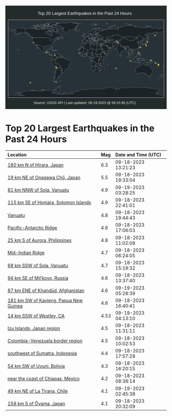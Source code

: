 ![Map](./map.png)

# Top 20 Largest Earthquakes in the Past 24 Hours

| Location | Mag | Date and Time (UTC) |
|:---|:---|:---|
| [180 km N of Hirara, Japan](https://earthquake.usgs.gov/earthquakes/eventpage/us7000kwg2) | 6.3 | 09-18-2023 13:21:23 |
| [19 km NE of Onagawa Chō, Japan](https://earthquake.usgs.gov/earthquakes/eventpage/us7000kwis) | 5.5 | 09-18-2023 19:33:04 |
| [81 km NNW of Sola, Vanuatu](https://earthquake.usgs.gov/earthquakes/eventpage/us7000kwlc) | 4.9 | 09-19-2023 03:28:25 |
| [115 km SE of Honiara, Solomon Islands](https://earthquake.usgs.gov/earthquakes/eventpage/us7000kwk7) | 4.9 | 09-18-2023 22:41:01 |
| [Vanuatu](https://earthquake.usgs.gov/earthquakes/eventpage/us7000kwj6) | 4.8 | 09-18-2023 19:44:43 |
| [Pacific-Antarctic Ridge](https://earthquake.usgs.gov/earthquakes/eventpage/us7000kwir) | 4.8 | 09-18-2023 17:06:03 |
| [25 km S of Aurora, Philippines](https://earthquake.usgs.gov/earthquakes/eventpage/us7000kwfj) | 4.8 | 09-18-2023 11:02:08 |
| [Mid-Indian Ridge](https://earthquake.usgs.gov/earthquakes/eventpage/us7000kwet) | 4.7 | 09-18-2023 06:24:05 |
| [68 km SSW of Sola, Vanuatu](https://earthquake.usgs.gov/earthquakes/eventpage/us7000kwgq) | 4.7 | 09-18-2023 15:19:32 |
| [94 km SE of Mil’kovo, Russia](https://earthquake.usgs.gov/earthquakes/eventpage/us7000kwg6) | 4.6 | 09-18-2023 13:37:40 |
| [87 km ENE of Khandūd, Afghanistan](https://earthquake.usgs.gov/earthquakes/eventpage/us7000kwm4) | 4.6 | 09-19-2023 05:28:39 |
| [181 km SW of Kavieng, Papua New Guinea](https://earthquake.usgs.gov/earthquakes/eventpage/us7000kwhr) | 4.6 | 09-18-2023 16:40:41 |
| [14 km SSW of Westley, CA](https://earthquake.usgs.gov/earthquakes/eventpage/nc73938736) | 4.53 | 09-19-2023 04:13:10 |
| [Izu Islands, Japan region](https://earthquake.usgs.gov/earthquakes/eventpage/us7000kwfn) | 4.5 | 09-18-2023 11:31:11 |
| [Colombia-Venezuela border region](https://earthquake.usgs.gov/earthquakes/eventpage/us7000kwfd) | 4.5 | 09-18-2023 10:02:53 |
| [southwest of Sumatra, Indonesia](https://earthquake.usgs.gov/earthquakes/eventpage/us7000kwii) | 4.4 | 09-18-2023 17:57:28 |
| [54 km SW of Uyuni, Bolivia](https://earthquake.usgs.gov/earthquakes/eventpage/us7000kwhl) | 4.3 | 09-18-2023 16:20:15 |
| [near the coast of Chiapas, Mexico](https://earthquake.usgs.gov/earthquakes/eventpage/us7000kwf2) | 4.2 | 09-18-2023 08:38:14 |
| [49 km NE of La Tirana, Chile](https://earthquake.usgs.gov/earthquakes/eventpage/us7000kwl5) | 4.1 | 09-19-2023 02:45:38 |
| [158 km S of Ōyama, Japan](https://earthquake.usgs.gov/earthquakes/eventpage/us7000kwjh) | 4.1 | 09-18-2023 20:32:09 |

